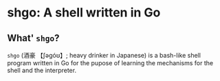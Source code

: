 # shgo: A shell written in Go

## What' `shgo`?
`shgo` (酒豪 【ʃəgóʊ】; heavy drinker in Japanese) is a bash-like shell program written in Go for the pupose of learning the mechanisms
for the shell and the interpreter.
